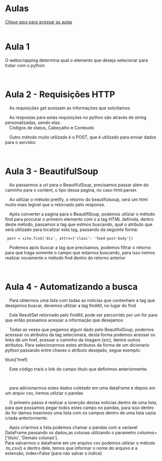 <html>
<head></head>
<body>
<h1>Aulas</h1> 
<a href="https://www.youtube.com/playlist?list=PLg3ZPsW_sghSkRacynznQeEs-vminyTQk">Clique aqui para acessar as aulas</a>
<br>
<br><h1>Aula 1</h1>
    <p>O webscrapping determina qual o elemento que deseja selecionar para tratar com o python</p>
<br>
<h1> Aula 2 - Requisições HTTP</h1>
    <p>&emsp;As requisições get acessam as informações que solciitamos</p>
    <p>&emsp;As respostas para estas requisições no python são através de string personalizadas, sendo elas:<br> &emsp;Códigos de status, Cabeçalho e Conteudo</p>
    <p>&emsp;Outro método muito utilizado é o POST, que é utilizado para enviar dados para o servidor.</p>
<br>
<h1>Aula 3 - BeautifulSoup</h1>
    <p>&emsp;Ao passarmos a url para o BeautifulSoup, precisamos passar além do caminho para o content, o tipo dessa pagina, no caso html.parser.</p>
    <p>&emsp;Ao utilizar o método pretify, o retorno do beautifulsoup, será um html muito mais legivel que o retornado pelo response.</p>
    <p>&emsp;Após converter a pagina para o BeautiflSoup, podemos utilziar o método find para procurar o primeiro elemento com o a tag HTML definida, dentro deste método, passamos a tag que estmos buscando, qual o atributo que será utilizado para localizar esta tag, passando da seguinte forma:</p>
    <code>&emsp;post = site.find('div', attrs={'class': 'feed-post-body'}) </code>
    <p>&emsp;Podemos após buscar a tag que precisamos, podemos filtrar o retorno para que traga somente o campo que estamos buscando, para isso iremos realizar novamente o método find dentro do retorno anterior</p>
<br>
<h1>Aula 4 - Automatizando a busca</h1>
    <p>&emsp;Para obtermos uma lista com todas as noticias que contenham a tag que desejamos buscar, devemos utilziar a tag findAll, no lugar do find</p>  
    <p>&emsp;Este ResultSet retornado pelo findAll, pode ser percorrido por um for para que então possamos acessar a informação que desejamos</p>  
    <p>&emsp;Todas as vezes que pegamos algum dado pelo BeautifulSoup, podemos acesssar os atributos da tag selecionara, desta forma podemos acessar os links de um href, acessar o caminho da imagem (src), dentre outros atributos.
    Para selecionarmos estes atributos da forma de um dicionario python passando entre chaves o atributo desejado, segue exemplo:</p>
    </code>titulo['href]</code>
    <p>&emsp;Este código trará o link do campo titulo que definimos anteriormente.</p>  
    <br>
    <p>&emsp;para adicionarmos estes dados coletado em uma dataframe e depois em um arquiv csv, iremos utilziar o pandas </p> 
    <p>&emsp;O primeiro passo é realizar a isnerção destas noticias dentro de uma lista, para que possamos pegar todos estes campo no pandas, para isso dentro do for damos inserimos uma lista com os campos dentro de uma lista vazia criada anteriormente.</p> 
    <p>&emsp;Após criarmos a lista podemos chamar o pandas com a variavel DataFrame passando os dados,as colunas utilizando o parametro columns=['titulo', 'Demais colunas'].
    <br>
    Para salvarmos o dataframe em um arquivo csv podemos utilziar o método .to_csv() e dentro dele, temos que informar o nome do arquivo e a extensão, index=False (para não salvar o indice)
    </p> 
</body>
